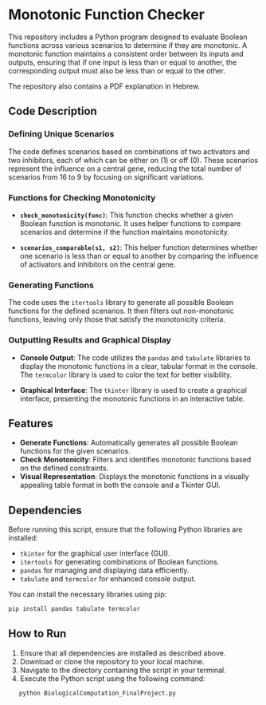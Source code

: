 # Monotonic Function Checker

This repository includes a Python program designed to evaluate Boolean functions across various scenarios to determine if they are monotonic. A monotonic function maintains a consistent order between its inputs and outputs, ensuring that if one input is less than or equal to another, the corresponding output must also be less than or equal to the other.

The repository also contains a PDF explanation in Hebrew.

## Code Description

### Defining Unique Scenarios
The code defines scenarios based on combinations of two activators and two inhibitors, each of which can be either on (1) or off (0). These scenarios represent the influence on a central gene, reducing the total number of scenarios from 16 to 9 by focusing on significant variations.

### Functions for Checking Monotonicity

- **`check_monotonicity(func)`**: This function checks whether a given Boolean function is monotonic. It uses helper functions to compare scenarios and determine if the function maintains monotonicity.

- **`scenarios_comparable(s1, s2)`**: This helper function determines whether one scenario is less than or equal to another by comparing the influence of activators and inhibitors on the central gene.

### Generating Functions
The code uses the `itertools` library to generate all possible Boolean functions for the defined scenarios. It then filters out non-monotonic functions, leaving only those that satisfy the monotonicity criteria.

### Outputting Results and Graphical Display

- **Console Output**: The code utilizes the `pandas` and `tabulate` libraries to display the monotonic functions in a clear, tabular format in the console. The `termcolor` library is used to color the text for better visibility.

- **Graphical Interface**: The `tkinter` library is used to create a graphical interface, presenting the monotonic functions in an interactive table.

## Features

- **Generate Functions**: Automatically generates all possible Boolean functions for the given scenarios.
- **Check Monotonicity**: Filters and identifies monotonic functions based on the defined constraints.
- **Visual Representation**: Displays the monotonic functions in a visually appealing table format in both the console and a Tkinter GUI.

## Dependencies

Before running this script, ensure that the following Python libraries are installed:

- `tkinter` for the graphical user interface (GUI).
- `itertools` for generating combinations of Boolean functions.
- `pandas` for managing and displaying data efficiently.
- `tabulate` and `termcolor` for enhanced console output.

You can install the necessary libraries using pip:
```bash
pip install pandas tabulate termcolor
```
## How to Run
1. Ensure that all dependencies are installed as described above.
2. Download or clone the repository to your local machine.
3. Navigate to the directory containing the script in your terminal.
4. Execute the Python script using the following command:
```bash
   python BiologicalComputation_FinalProject.py
```
